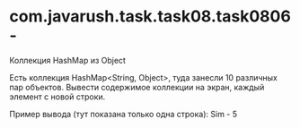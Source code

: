 # com.javarush.task.task08.task0806-
Коллекция HashMap из Object

Есть коллекция HashMap<String, Object>, туда занесли 10 различных пар объектов.
Вывести содержимое коллекции на экран, каждый элемент с новой строки.

Пример вывода (тут показана только одна строка):
Sim - 5
